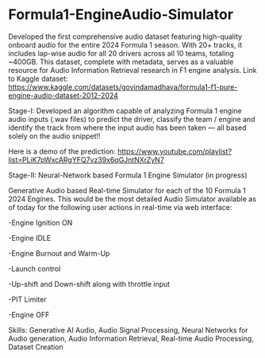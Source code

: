 # Formula1-EngineAudio-Simulator
Developed the first comprehensive audio dataset featuring high-quality onboard audio for the entire 2024 Formula 1 season. With 20+ tracks, it includes lap-wise audio for all 20 drivers across all 10 teams, totaling ~400GB. This dataset, complete with metadata, serves as a valuable resource for Audio Information Retrieval research in F1 engine analysis.
Link to Kaggle dataset: https://www.kaggle.com/datasets/govindamadhava/formula1-f1-pure-engine-audio-dataset-2012-2024 

Stage-I:
Developed an algorithm capable of analyzing Formula 1 engine audio inputs (.wav files) to predict the driver, classify the team / engine and identify the track from where the input audio has been taken — all based solely on the audio snippet!!

Here is a demo of the prediction: https://www.youtube.com/playlist?list=PLiK7pWxcARgYFQ7vz39x6qGJntNXrZyN7


Stage-II: Neural-Network based Formula 1 Engine Simulator (in progress)

Generative Audio based Real-time Simulator for each of the 10 Formula 1 2024 Engines.
This would be the most detailed Audio Simulator available as of today for the following user actions in real-time via web interface:

-Engine Ignition ON

-Engine IDLE

-Engine Burnout and Warm-Up

-Launch control

-Up-shift and Down-shift along with throttle input

-PIT Limiter

-Engine OFF

Skills: Generative AI Audio, Audio Signal Processing, Neural Networks for Audio generation, Audio Information Retrieval, Real-time Audio Processing, Dataset Creation
